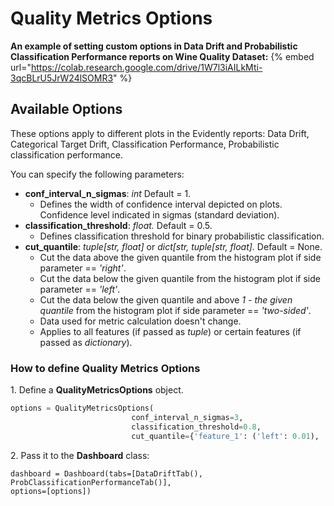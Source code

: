 # Quality Metrics Options

**An example of setting custom options in Data Drift and Probabilistic Classification Performance reports on Wine Quality Dataset:**
{% embed url="https://colab.research.google.com/drive/1W7l3iAILkMti-3qcBLrU5JrW24lSOMR3" %}

## Available Options

These options apply to different plots in the Evidently reports: Data Drift, Categorical Target Drift, Classification Performance, Probabilistic classification performance. 

You can specify the following parameters:

* **conf_interval_n_sigmas**: _int_ Default = 1.
  * Defines the width of confidence interval depicted on plots. Confidence level indicated in sigmas (standard deviation).
* **classification_threshold**: _float._ Default = 0.5.
  * Defines classification threshold for binary probabilistic classification.
* **cut_quantile**: _tuple[str, float]_ or _dict[str, tuple[str, float]._ Default = None.
  * Cut the data above the given quantile from the histogram plot if side parameter == _'right'_. 
  * Cut the data below the given quantile from the histogram plot if side parameter == _'left'_. 
  * Cut the data below the given quantile and above _1 - the given quantile_ from the histogram plot if side parameter == _'two-sided'_. 
  * Data used for metric calculation doesn't change. 
  * Applies to all features (if passed as _tuple_) or certain features (if passed as _dictionary_).

### How to define Quality Metrics Options

1\. Define a **QualityMetricsOptions** object.

```python
options = QualityMetricsOptions(
                           conf_interval_n_sigmas=3, 
                           classification_threshold=0.8, 
                           cut_quantile={'feature_1': ('left': 0.01), 'feature_2': 0.95, 'feature_3': 'two-sided': 0.05})
```

2\. Pass it to the **Dashboard** class:

```
dashboard = Dashboard(tabs=[DataDriftTab(), ProbClassificationPerformanceTab()], 
options=[options])
```
